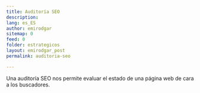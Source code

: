 ```yaml
---
title: Auditoría SEO
description: 
lang: es_ES
author: emirodgar
sitemap: 0
feed: 0
folder: estrategicos
layout: emirodgar_post
permalink: auditoria-seo

---
```


Una auditoría SEO nos permite evaluar el estado de una página web de cara a los buscadores.





<!--stackedit_data:
eyJoaXN0b3J5IjpbODk5MTAzMTA2LDI2MTM5NzIzNV19
-->